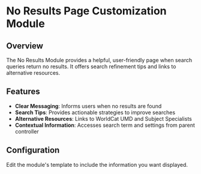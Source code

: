 # No Results Page Customization Module

## Overview

The No Results Module provides a helpful, user-friendly page when search queries return no results. It offers search refinement tips and links to alternative resources.

## Features

- **Clear Messaging**: Informs users when no results are found
- **Search Tips**: Provides actionable strategies to improve searches
- **Alternative Resources**: Links to WorldCat UMD and Subject Specialists
- **Contextual Information**: Accesses search term and settings from parent controller

## Configuration

Edit the module's template to include the information you want displayed.
